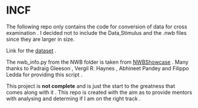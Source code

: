# INCF

The following repo only contains the code for conversion of data for cross examination . I decided not to include the Data,Stimulus and the .nwb files since they are larger in size.

Link for the [dataset]() .

The nwb_info.py from the NWB folder is taken from [NWBShowcase](https://github.com/OpenSourceBrain/NWBShowcase) . Many thanks to Padraig Gleeson , Vergil R. Haynes , Abhineet Pandey and Filippo Ledda for providing this script .

This project is **not complete** and is just the start to the greatness that comes along with it . This repo is created with the aim as to provide mentors with analysing and determing if I am on the right track .  
